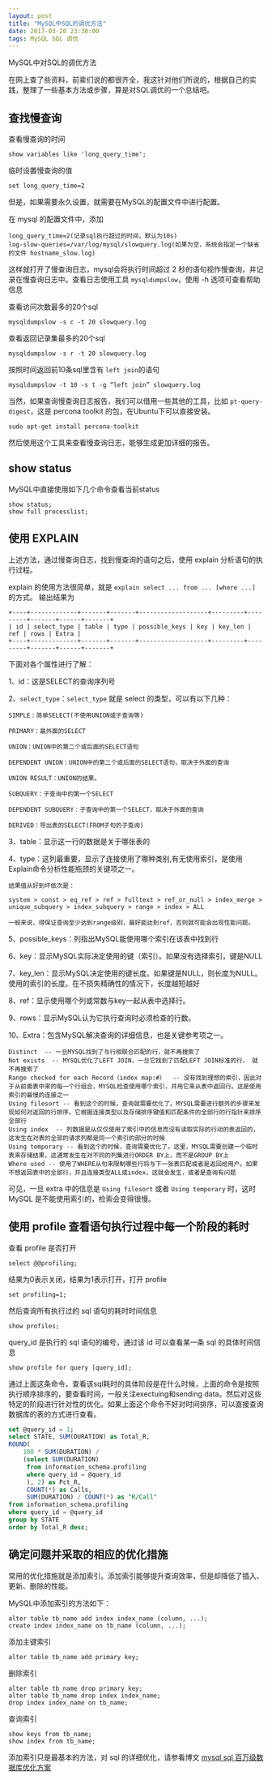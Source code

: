 ```yaml
---
layout: post
title: "MySQL中SQL的调优方法"
date: 2017-03-20 23:30:00
tags: MySQL SQL 调优
---
```

MySQL中对SQL的调优方法

在网上查了些资料，前辈们说的都很齐全，我这针对他们所说的，根据自己的实践，整理了一些基本方法或步骤，算是对SQL调优的一个总结吧。

## 查找慢查询
查看慢查询的时间

	show variables like 'long_query_time';

临时设置慢查询的值

	set long_query_time=2

但是，如果需要永久设置，就需要在MySQL的配置文件中进行配置。

在 mysql 的配置文件中，添加

	long_query_time=2(记录sql执行超过的时间，默认为10s)
	log-slow-queries=/var/log/mysql/slowquery.log(如果为空，系统会指定一个缺省的文件 hostname_slow.log)

这样就打开了慢查询日志，mysql会将执行时间超过 2 秒的语句视作慢查询，并记录在慢查询日志中。查看日志使用工具 `mysqldumpslow`，使用 -h 选项可查看帮助信息

查看访问次数最多的20个sql

	mysqldumpslow -s c -t 20 slowquery.log

查看返回记录集最多的20个sql

	mysqldumpslow -s r -t 20 slowquery.log

按照时间返回前10条sql里含有 `left join`的语句

	mysqldumpslow -t 10 -s t -g “left join” slowquery.log
当然，如果查询慢查询日志报告，我们可以借用一些其他的工具，比如 `pt-query-digest`，这是 percona toolkit 的包，在Ubuntu下可以直接安装。

```shell
sudo apt-get install percona-toolkit
```

然后使用这个工具来查看慢查询日志，能够生成更加详细的报告。

## show status

MySQL中直接使用如下几个命令查看当前status

```shell
show status;
show full processlist;
```



## 使用 EXPLAIN

上述方法，通过慢查询日志，找到慢查询的语句之后，使用 explain 分析语句的执行过程。

explain 的使用方法很简单，就是 `explain select ... from ... [where ...]` 的方式。 输出结果为

	+----+-------------+-------+-------+-------------------+---------+---------+-------+------+-------+
	| id | select_type | table | type | possible_keys | key | key_len | ref | rows | Extra |
	+----+-------------+-------+-------+-------------------+---------+---------+-------+------+-------+

下面对各个属性进行了解：

1、id：这是SELECT的查询序列号

2、`select_type`：`select_type` 就是 select 的类型，可以有以下几种：

    SIMPLE：简单SELECT(不使用UNION或子查询等)

    PRIMARY：最外面的SELECT

    UNION：UNION中的第二个或后面的SELECT语句

    DEPENDENT UNION：UNION中的第二个或后面的SELECT语句，取决于外面的查询

    UNION RESULT：UNION的结果。

    SUBQUERY：子查询中的第一个SELECT

    DEPENDENT SUBQUERY：子查询中的第一个SELECT，取决于外面的查询

    DERIVED：导出表的SELECT(FROM子句的子查询)

3、table：显示这一行的数据是关于哪张表的

4、type：这列最重要，显示了连接使用了哪种类别,有无使用索引，是使用Explain命令分析性能瓶颈的关键项之一。

    结果值从好到坏依次是：

    system > const > eq_ref > ref > fulltext > ref_or_null > index_merge > unique_subquery > index_subquery > range > index > ALL

    一般来说，得保证查询至少达到range级别，最好能达到ref，否则就可能会出现性能问题。

5、possible_keys：列指出MySQL能使用哪个索引在该表中找到行

6、key：显示MySQL实际决定使用的键（索引）。如果没有选择索引，键是NULL

7、key_len：显示MySQL决定使用的键长度。如果键是NULL，则长度为NULL。使用的索引的长度。在不损失精确性的情况下，长度越短越好

8、ref：显示使用哪个列或常数与key一起从表中选择行。

9、rows：显示MySQL认为它执行查询时必须检查的行数。

10、Extra：包含MySQL解决查询的详细信息，也是关键参考项之一。

	Distinct  -- 一旦MYSQL找到了与行相联合匹配的行，就不再搜索了 
	Not exists  -- MYSQL优化了LEFT JOIN，一旦它找到了匹配LEFT JOIN标准的行， 就不再搜索了 
	Range checked for each Record（index map:#）  -- 没有找到理想的索引，因此对于从前面表中来的每一个行组合，MYSQL检查使用哪个索引，并用它来从表中返回行。这是使用索引的最慢的连接之一 
	Using filesort -- 看到这个的时候，查询就需要优化了。MYSQL需要进行额外的步骤来发现如何对返回的行排序。它根据连接类型以及存储排序键值和匹配条件的全部行的行指针来排序全部行 
	Using index  -- 列数据是从仅仅使用了索引中的信息而没有读取实际的行动的表返回的，这发生在对表的全部的请求列都是同一个索引的部分的时候 
	Using temporary -- 看到这个的时候，查询需要优化了。这里，MYSQL需要创建一个临时表来存储结果，这通常发生在对不同的列集进行ORDER BY上，而不是GROUP BY上 
	Where used -- 使用了WHERE从句来限制哪些行将与下一张表匹配或者是返回给用户。如果不想返回表中的全部行，并且连接类型ALL或index，这就会发生，或者是查询有问题
可见，一旦 extra 中的信息是 `Using filesort` 或者 `Using temporary` 时，这时 MySQL 是不能使用索引的，检索会变得很慢。

## 使用 profile 查看语句执行过程中每一个阶段的耗时
查看 profile 是否打开

	select @@profiling;
结果为0表示关闭，结果为1表示打开，打开 profile

	set profiling=1;
然后查询所有执行过的 sql 语句的耗时时间信息

	show profiles;
query_id 是执行的 sql 语句的编号，通过该 id 可以查看某一条 sql 的具体时间信息

	show profile for query [query_id];
通过上面这条命令，查看该sql耗时的具体阶段是在什么时候，上面的命令是按照执行顺序排序的，要查看时间，一般关注exectuing和sending data。然后对这些特定的阶段进行针对性的优化。如果上面这个命令不好对时间排序，可以直接查询数据库的表的方式进行查看。

```sql
set @query_id = 1;
select STATE, SUM(DURATION) as Total_R,
ROUND(
    100 * SUM(DURATION) /
    (select SUM(DURATION)
     from information_schema.profiling
     where query_id = @query_id
     ), 2) as Pct_R,
     COUNT(*) as Calls, 
     SUM(DURATION) / COUNT(*) as "R/Call"
from information_schema.profiling
where query_id = @query_id
group by STATE
order by Total_R desc;
```

## 确定问题并采取的相应的优化措施

常用的优化措施就是添加索引。添加索引能够提升查询效率，但是却降低了插入、更新、删除的性能。

MySQL中添加索引的方法如下：

	alter table tb_name add index index_name (column, ...);
	create index index_name on tb_name (column, ...);
添加主键索引

	alter table tb_name add primary key;

删除索引

	alter table tb_name drop primary key;
	alter table tb_name drop index index_name;
	drop index index_name on tb_name;

查询索引

	show keys from tb_name;
	show index from tb_name;

添加索引只是最基本的方法，对 sql 的详细优化，请参看博文
[mysql sql 百万级数据库优化方案](http://www.cnblogs.com/huangye-dream/archive/2013/05/21/3091906.html)